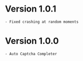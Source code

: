 # Version 1.0.1
    - Fixed crashing at random moments
    
# Version 1.0.0
    - Auto Captcha Completer
